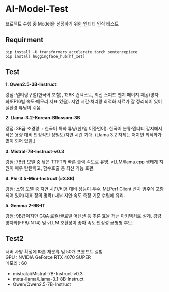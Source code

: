 # AI-Model-Test
프로젝트 수행 중 Model을 선정하기 위한 엔티티 인식 테스트

## Requirment
```
pip install -U transformers accelerate torch sentencepiece
pip install huggingface_hub[hf_xet]
```

## Test
**1. Qwen2.5-3B-Instruct**

강점: 멀티링구얼(한국어 포함), 128K 컨텍스트, 최신 스피드 벤치 페이지 제공(양자화/FP16별 속도·메모리 지표 있음). 지연 시간·처리량 최적화 자료가 잘 정리되어 있어 실환경 튜닝이 쉬움.

**2. Llama-3.2-Korean-Bllossom-3B**

강점: 3B급 초경량 + 한국어 특화 튜닝(한/영 이중언어). 한국어 분류·엔티티 감지에서 작은 용량 대비 안정적인 정밀도/지연 시간 기대. (Llama 3.2 자체는 저지연 최적화가 많이 되어 있음.)

**3. Mistral-7B-Instruct-v0.3**

강점: 7B급 모델 중 낮은 TTFT와 빠른 출력 속도로 유명. vLLM/llama.cpp 생태계 지원이 매우 탄탄하고, 함수호출 등 최신 기능 호환.

**4. Phi-3.5-Mini-Instruct (≈3.8B)**

강점: 소형 모델 중 지연 시간/비용 대비 성능이 우수. MLPerf Client 벤치 범주에 포함되어 있어(지표 정의 명확) 내부 지연·속도 측정 기준 수립에 유리.

**5. Gemma 2-9B-IT**

강점: 9B급이지만 GQA·로컬/글로벌 어텐션 등 추론 효율 개선 아키텍처로 설계. 경량 양자화(FP8/INT4) 및 vLLM 호환성이 좋아 속도·안정성 균형형 후보.

## Test2
서버 사양 확정에 따른 재분류 및 50개 프롬프트 실험<br>
GPU : NVIDIA GeForce RTX 4070 SUPER<BR>
메모리 : 60
<ul>
  <li>mistralai/Mistral-7B-Instruct-v0.3</li>
  <li>meta-llama/Llama-3.1-8B-Instruct</li>
  <li>Qwen/Qwen2.5-7B-Instruct</li>
</ul>
